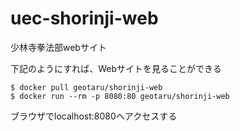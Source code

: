 # uec-shorinji-web

少林寺拳法部webサイト

下記のようにすれば、Webサイトを見ることができる

```
$ docker pull geotaru/shorinji-web
$ docker run --rm -p 8080:80 geotaru/shorinji-web
```

ブラウザでlocalhost:8080へアクセスする
